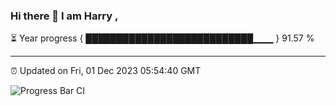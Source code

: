### Hi there 👋 I am Harry , 

⏳ Year progress { ███████████████████████████▁▁▁ } 91.57 %

---

⏰ Updated on Fri, 01 Dec 2023 05:54:40 GMT

![Progress Bar CI](https://github.com/duykhang68/duykhang68/workflows/Progress%20Bar%20CI/badge.svg)
